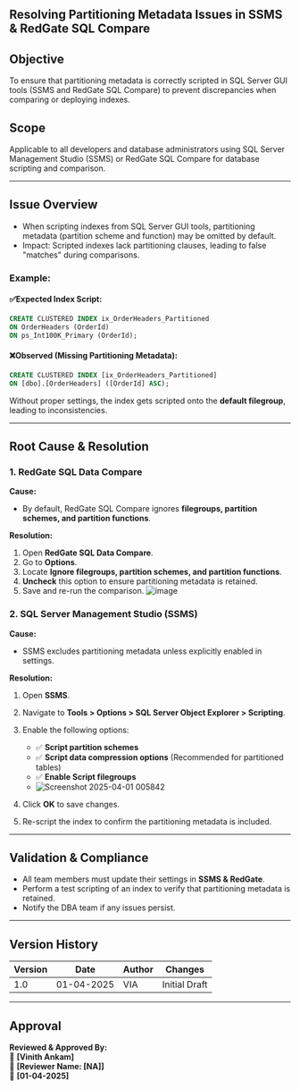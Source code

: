 ##  Resolving Partitioning Metadata Issues in SSMS & RedGate SQL Compare

## **Objective**
To ensure that partitioning metadata is correctly scripted in SQL Server GUI tools (SSMS and RedGate SQL Compare) to prevent discrepancies when comparing or deploying indexes.

## **Scope**
Applicable to all developers and database administrators using SQL Server Management Studio (SSMS) or RedGate SQL Compare for database scripting and comparison.

---

## **Issue Overview**
- When scripting indexes from SQL Server GUI tools, partitioning metadata (partition scheme and function) may be omitted by default.
- Impact: Scripted indexes lack partitioning clauses, leading to false "matches" during comparisons.

### **Example:**
#### ✅**Expected Index Script:**
```sql
CREATE CLUSTERED INDEX ix_OrderHeaders_Partitioned
ON OrderHeaders (OrderId)
ON ps_Int100K_Primary (OrderId);
```

#### ❌**Observed (Missing Partitioning Metadata):**
```sql
CREATE CLUSTERED INDEX [ix_OrderHeaders_Partitioned]
ON [dbo].[OrderHeaders] ([OrderId] ASC);
```

Without proper settings, the index gets scripted onto the **default filegroup**, leading to inconsistencies.

---

## **Root Cause & Resolution**

### **1. RedGate SQL Data Compare**
**Cause:**
- By default, RedGate SQL Compare ignores **filegroups, partition schemes, and partition functions**.

**Resolution:**
1. Open **RedGate SQL Data Compare**.
2. Go to **Options**.
3. Locate **Ignore filegroups, partition schemes, and partition functions**.
4. **Uncheck** this option to ensure partitioning metadata is retained.
5. Save and re-run the comparison.
   ![image](https://github.com/user-attachments/assets/52761170-de4f-436f-9dff-2671cc189c2b)

### **2. SQL Server Management Studio (SSMS)**
**Cause:**
- SSMS excludes partitioning metadata unless explicitly enabled in settings.

**Resolution:**
1. Open **SSMS**.
2. Navigate to **Tools > Options > SQL Server Object Explorer > Scripting**.
3. Enable the following options:
   - ✅ **Script partition schemes**
   - ✅ **Script data compression options** (Recommended for partitioned tables)
   - ✅ **Enable Script filegroups**
   - ![Screenshot 2025-04-01 005842](https://github.com/user-attachments/assets/3f28be7b-7b92-47e9-b056-a376655da3f2)

4. Click **OK** to save changes.
5. Re-script the index to confirm the partitioning metadata is included.

---

## **Validation & Compliance**
- All team members must update their settings in **SSMS & RedGate**.
- Perform a test scripting of an index to verify that partitioning metadata is retained.
- Notify the DBA team if any issues persist.

---

## **Version History**
| Version | Date       | Author       | Changes           |
|---------|------------|--------------|--------------------|
| 1.0     | 01-04-2025 | VIA  | Initial Draft     |

---

## **Approval**
**Reviewed & Approved By:**  
📌 **[Vinith Ankam]**  
📌 **[Reviewer Name: [NA]]**  
📌 **[01-04-2025]**

